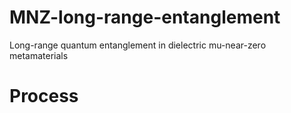 # MNZ-long-range-entanglement
Long-range quantum entanglement in dielectric mu-near-zero metamaterials

# Process
